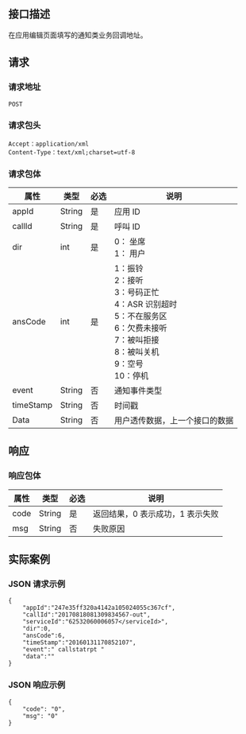 ## 接口描述
在应用编辑页面填写的通知类业务回调地址。

## 请求
### 请求地址
```
POST
```

### 请求包头
```
Accept：application/xml
Content-Type：text/xml;charset=utf-8
```

### 请求包体
| 属性        | 类型     | 必选   | 说明                                       |
| --------- | ------ | ---- | ---------------------------------------- |
| appId     | String | 是   | 应用 ID                                    |
| callId    | String | 是   | 呼叫 ID                                    |
| dir       | int    | 是   | 0： 坐席<br>1： 用户                           |
| ansCode   | int    | 是   | 1：振铃<br>2：接听<br>3：号码正忙<br>4：ASR 识别超时<br>5：不在服务区<br>6：欠费未接听<br>7：被叫拒接<br>8：被叫关机<br>9：空号<br>10：停机 |
| event     | String | 否   | 通知事件类型                                   |
| timeStamp | String | 否   | 时间戳                                      |
| Data      | String | 否   | 用户透传数据，上一个接口的数据                          |

## 响应
### 响应包体
| 属性   | 类型     | 必选   | 说明                 |
| ---- | ------ | ---- | ------------------ |
| code | String | 是   | 返回结果，0 表示成功，1 表示失败 |
| msg  | String | 否   | 失败原因               |

## 实际案例
### JSON 请求示例
```
{
    "appId":"247e35ff320a4142a105024055c367cf",
    "callId":"20170818081309834567-out",
    "serviceId":"62532060006057</serviceId>",
    "dir":0,	
    "ansCode":6,
    "timeStamp":"20160131170852107",
    "event":" callstatrpt "
    "data":""
}
```

### JSON 响应示例

```
{
    "code": "0",
    "msg": "0"
}
```

